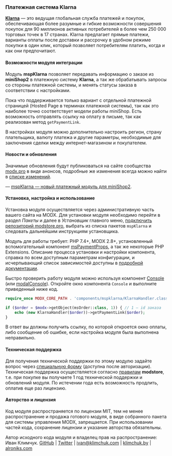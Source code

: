 ### Платежная система Klarna

**[Klarna][klarna.com]** — это ведущая глобальная служба платежей и покупок, обеспечивающая более разумные и гибкие возможности совершения покупок для 90 миллионов активных потребителей в более чем 250 000 торговых точек в 17 странах. Klarna предлагает прямые платежи, варианты оплаты после доставки и рассрочку в удобном режиме покупки в один клик, который позволяет потребителям платить, когда и как они предпочитают.

#### Возможности модуля интеграции

Модуль **mspKlarna** позволяет передавать информацию о заказе из **miniShop2** в платежную систему **Klarna**, а так же обрабатывать запросы со стороны платежной системы, и менять статусы заказа в соответствии с настройками.

Пока что поддерживается только вариант с отдельной платежной страницей (Hosted Page в терминах платежной системы), так как это наиболее точно соответствует модели работы miniShop. Есть возможность отправлять ссылку на оплату в письме, так как реализован метод `getPaymentLink`.

В настройках модуля можно дополнительно настроить регион, страну плательщика, валюту платежа и другие параметры, необходимые для заключения сделки между интернет-магазином и покупателем.

#### Новости и обновления

Значимые обновления будут публиковаться на сайте сообщества [modx.pro] в виде анонсов, подробные же изменения всегда можно найти в [списке изменений][changelog].

— [mspKlarna — новый платежный модуль для miniShop2](#).

#### Установка, настройка и использование

Установка модуля осуществляется через административную часть вашего сайта на MODX. Для установки модуля необходимо перейти в раздел <em>Пакеты</em> и далее в <em>Установщик</em> главного меню, [подключить репозиторий modstore.pro][connection], выбрать из списка пакетов `mspKlarna` и следовать дальнейшим инструкциям установщика.

Модуль для работы требует: PHP 7.4+, MODX 2.8+, установленный вспомогательный компонент [msPaymentProps], а так же некоторые PHP Extensions. Описание процесса установки и настройки компонента, справка по всем доступным параметрам конфигурации, и исчерпывающий список зависимостей доступны в [подробной документации][documentation].

Быстро проверить работу модуля можно используя компонент [Console] (или [modalConsole]). Откройте окно компонента `Console` и выполните приведенный ниже код.

```php
require_once MODX_CORE_PATH . 'components/mspklarna/KlarnaHandler.class.php';

if ($order = $modx->getObject(msOrder::class, 1)) { // 1 – id заказа
    echo (new KlarnaHandler($order))->getPaymentLink($order);
}
```

В ответ вы должны получить ссылку, по которой откроется окно оплаты, либо сообщение об ошибке, если настройка модуля была выполнена неправильно.

#### Техническая поддержка

Для получения технической поддержки по этому модулю задайте вопрос через [специальную форму][support] (доступна после авторизации). Техническая поддержка осуществляется согласно [правилам][rules] **modstore**, т.е. при покупке вы получаете 1 год технической поддержки и обновлений модуля. По истечении года есть возможность продлить, оплатив еще раз лицензию.

#### Авторство и лицензия

Код модуля распространяется по лицензии MIT, тем не менее распространение и продажа готового модуля, в виде собранного пакета для системы управления MODX, запрещается. При использовании частей кода, сохранение лицензии и указание авторства обязательны.

Автор исходного кода модуля и владелец прав на распространение: Иван Климчук.
[GitHub](https://github.com/alroniks) | [Twitter](https://twitter.com/iklimchuk) | [ivan@klimchuk.com](mailto:ivan@klimchuk.com) | [klimchuk.by](https://klimchuk.by/) | [alroniks.com](https://alroniks.com)

[klarna.com]: https://www.klarna.com/
[modx.pro]: https://modx.pro

[mspaymentprops]: https://modstore.pro/packages/utilities/mspaymentprops
[modalconsole]: https://modstore.pro/packages/utilities/modalconsole
[console]: https://modx.com/extras/package/console

[documentation]: https://mspay.github.io/msp-klarna/ru/documentation
[changelog]: https://modstore.pro/packages/payment-system/mspklarna#tab/changelog

[connection]: https://modstore.pro/info/connection
[support]: https://modstore.pro/office/support
[rules]: https://modstore.pro/info/rules
